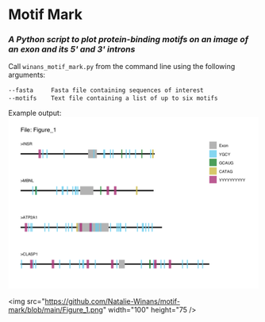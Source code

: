 # Motif Mark
### *A Python script to plot protein-binding motifs on an image of an exon and its 5' and 3' introns*

Call `winans_motif_mark.py` from the command line using the following arguments:

```
--fasta     Fasta file containing sequences of interest
--motifs    Text file containing a list of up to six motifs
```


Example output:
![Example output figure](Figure_1.png)

<img src="https://github.com/Natalie-Winans/motif-mark/blob/main/Figure_1.png" width="100" height="75 />









